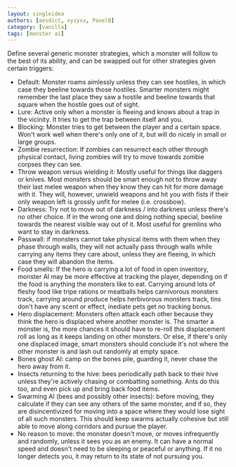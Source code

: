 ```yaml
---
layout: singleidea
authors: [aosdict, xyzyxx, PavelB]
category: [vanilla]
tags: [monster ai]
---
```

Define several generic monster strategies, which a monster will follow to the
best of its ability, and can be swapped out for other strategies given certain
triggers:
* Default: Monster roams aimlessly unless they can see hostiles, in which case
  they beeline towards those hostiles. Smarter monsters might remember the last
  place they saw a hostile and beeline towards that square when the hostile goes
  out of sight.
* Lure: Active only when a monster is fleeing and knows about a trap in the
  vicinity. It tries to get the trap between itself and you.
* Blocking: Monster tries to get between the player and a certain space. Won't
  work well when there's only one of it, but will do nicely in small or large
  groups.
* Zombie resurrection: If zombies can resurrect each other through physical
  contact, living zombies will try to move towards zombie corpses they can see.
* Throw weapon versus wielding it: Mostly useful for things like daggers or
  knives. Most monsters should be smart enough not to throw away their last
  melee weapon when they know they can hit for more damage with it. They will,
  however, unwield weapons and hit you with fists if their only weapon left is
  grossly unfit for melee (i.e. crossbow).
* Darkness: Try not to move out of darkness / into darkness unless there's no
  other choice. If in the wrong one and doing nothing special, beeline towards
  the nearest visible way out of it. Most useful for gremlins who want to stay
  in darkness.
* Passwall: if monsters cannot take physical items with them when they phase
  through walls, they will not actually pass through walls while carrying any
  items they care about, unless they are fleeing, in which case they will
  abandon the items.
* Food smells: If the hero is carrying a lot of food in open inventory, monster
  AI may be more effective at tracking the player, depending on if the food is
  anything the monsters like to eat. Carrying around lots of fleshy food like
  tripe rations or meatballs helps carnivorous monsters track, carrying around
  produce helps herbivorous monsters track, tins don't have any scent or effect,
  inediate pets get no tracking bonus.
* Hero displacement: Monsters often attack each other because they think the
  hero is displaced where another monster is. The smarter a monster is, the more
  chances it should have to re-roll this displacement roll as long as it keeps
  landing on other monsters. Or else, if there's only one displaced image, smart
  monsters should conclude it's not where the other monster is and lash out
  randomly at empty space.
* Bones ghost AI: camp on the bones pile, guarding it, never chase the hero away
  from it.
* Insects returning to the hive: bees periodically path back to their hive
  unless they're actively chasing or combatting something. Ants do this too, and
  even pick up and bring back food items.
* Swarming AI (bees and possibly other insects): before moving, they calculate
  if they can see any others of the same monster, and if so, they are
  disincentivized for moving into a space where they would lose sight of all
  such monsters. This should keep swarms actually cohesive but still able to
  move along corridors and pursue the player.
* No reason to move: the monster doesn't move, or moves infrequently and
  randomly, unless it sees you as an enemy. It can have a normal speed and
  doesn't need to be sleeping or peaceful or anything. If it no longer detects
  you, it may return to its state of not pursuing you.
